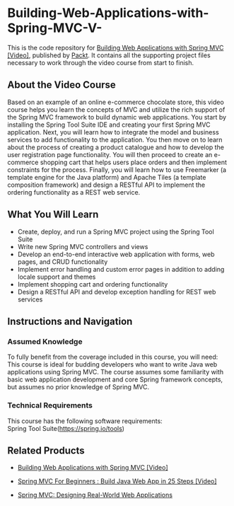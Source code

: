 # Building-Web-Applications-with-Spring-MVC-V-
This is the code repository for [Building Web Applications with Spring MVC [Video]](https://prod.packtpub.com/in/web-development/building-web-applications-spring-mvc-video), published by [Packt](https://www.packtpub.com/?utm_source=github). It contains all the supporting project files necessary to work through the video course from start to finish.
## About the Video Course
Based on an example of an online e-commerce chocolate store, this video course helps you learn the concepts of MVC and utilize the rich support of the Spring MVC framework to build dynamic web applications. You start by installing the Spring Tool Suite IDE and creating your first Spring MVC application. Next, you will learn how to integrate the model and business services to add functionality to the application. You then move on to learn about the process of creating a product catalogue and how to develop the user registration page functionality. You will then proceed to create an e-commerce shopping cart that helps users place orders and then implement constraints for the process. Finally, you will learn how to use Freemarker (a template engine for the Java platform) and Apache Tiles (a template composition framework) and design a RESTful API to implement the ordering functionality as a REST web service.

<H2>What You Will Learn</H2>
<DIV class=book-info-will-learn-text>
<UL>
<LI> Create, deploy, and run a Spring MVC project using the Spring Tool Suite
<LI> Write new Spring MVC controllers and views
<LI> Develop an end-to-end interactive web application with forms, web pages, and CRUD functionality 
<LI> Implement error handling and custom error pages in addition to adding locale support and themes
<LI> Implement shopping cart and ordering functionality 
<LI> Design a RESTful API and develop exception handling for REST web services  </UL></DIV>

## Instructions and Navigation
### Assumed Knowledge
To fully benefit from the coverage included in this course, you will need:<br/>
This course is ideal for budding developers who want to write Java web applications using Spring MVC. The course assumes some familiarity with basic web application development and core Spring framework concepts, but assumes no prior knowledge of Spring MVC.

### Technical Requirements
This course has the following software requirements:<br/>
Spring Tool Suite(https://spring.io/tools) <br/>





## Related Products
* [Building Web Applications with Spring MVC [Video]](https://prod.packtpub.com/in/web-development/building-web-applications-spring-mvc-video)

* [Spring MVC For Beginners : Build Java Web App in 25 Steps [Video]](https://prod.packtpub.com/in/application-development/spring-mvc-beginners-build-java-web-app-25-steps-video)

* [Spring MVC: Designing Real-World Web Applications](https://prod.packtpub.com/in/application-development/spring-mvc-designing-real-world-web-applications)

